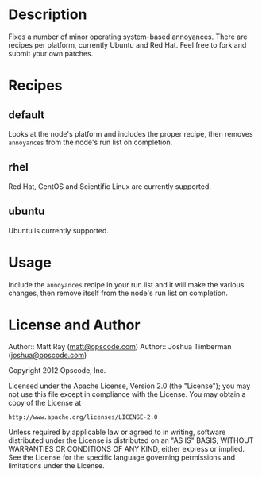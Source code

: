 Description
===========
Fixes a number of minor operating system-based annoyances. There are recipes per platform, currently Ubuntu and Red Hat. Feel free to fork and submit your own patches.

Recipes
=======

default
-------
Looks at the node's platform and includes the proper recipe, then removes `annoyances` from the node's run list on completion.

rhel
----
Red Hat, CentOS and Scientific Linux are currently supported.

ubuntu
------
Ubuntu is currently supported.

Usage
=====
Include the `annoyances` recipe in your run list and it will make the various changes, then remove itself from the node's run list on completion.

License and Author
==================

Author:: Matt Ray (<matt@opscode.com>)
Author:: Joshua Timberman (<joshua@opscode.com>)

Copyright 2012 Opscode, Inc.

Licensed under the Apache License, Version 2.0 (the "License");
you may not use this file except in compliance with the License.
You may obtain a copy of the License at

    http://www.apache.org/licenses/LICENSE-2.0

Unless required by applicable law or agreed to in writing, software
distributed under the License is distributed on an "AS IS" BASIS,
WITHOUT WARRANTIES OR CONDITIONS OF ANY KIND, either express or implied.
See the License for the specific language governing permissions and
limitations under the License.

